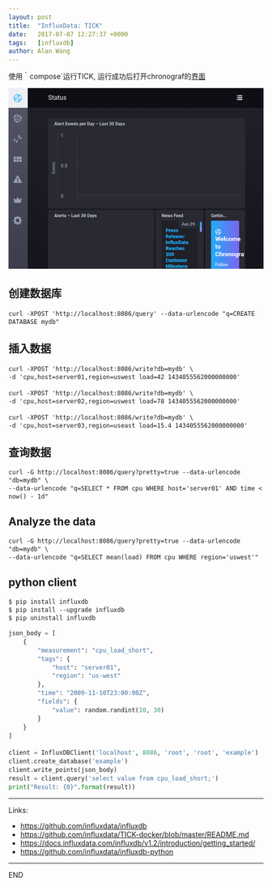 ```yaml
---
layout: post
title:  "InfluxData: TICK"
date:   2017-07-07 12:27:37 +0000
tags:   [influxdb]
author: Alan Wang
---
```

使用｀compose`运行TICK, 运行成功后打开chronograf的[界面](http://localhost:8888/)

![](./resources/2017-07-07-influxdata-tick/chronograf-home.png)

## 创建数据库
```
curl -XPOST 'http://localhost:8086/query' --data-urlencode "q=CREATE DATABASE mydb"
```
## 插入数据
```
curl -XPOST 'http://localhost:8086/write?db=mydb' \
-d 'cpu,host=server01,region=uswest load=42 1434055562000000000'

curl -XPOST 'http://localhost:8086/write?db=mydb' \
-d 'cpu,host=server02,region=uswest load=78 1434055562000000000'

curl -XPOST 'http://localhost:8086/write?db=mydb' \
-d 'cpu,host=server03,region=useast load=15.4 1434055562000000000'
```

## 查询数据
```
curl -G http://localhost:8086/query?pretty=true --data-urlencode "db=mydb" \
--data-urlencode "q=SELECT * FROM cpu WHERE host='server01' AND time < now() - 1d"
```

## Analyze the data
```
curl -G http://localhost:8086/query?pretty=true --data-urlencode "db=mydb" \
--data-urlencode "q=SELECT mean(load) FROM cpu WHERE region='uswest'"
```

## python client
```shell
$ pip install influxdb
$ pip install --upgrade influxdb
$ pip uninstall influxdb
```
```python
json_body = [
    {
        "measurement": "cpu_load_short",
        "tags": {
            "host": "server01",
            "region": "us-west"
        },
        "time": "2009-11-10T23:00:00Z",
        "fields": {
            "value": random.randint(10, 30)
        }
    }
]

client = InfluxDBClient('localhost', 8086, 'root', 'root', 'example')
client.create_database('example')
client.write_points(json_body)
result = client.query('select value from cpu_load_short;')
print("Result: {0}".format(result))
```

---
Links:
- https://github.com/influxdata/influxdb
- https://github.com/influxdata/TICK-docker/blob/master/README.md
- https://docs.influxdata.com/influxdb/v1.2/introduction/getting_started/
- https://github.com/influxdata/influxdb-python



---
END
